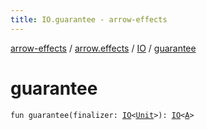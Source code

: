 ```yaml
---
title: IO.guarantee - arrow-effects
---
```


[arrow-effects](../../index.html) / [arrow.effects](../index.html) / [IO](index.html) / [guarantee](./guarantee.html)

# guarantee

`fun guarantee(finalizer: `[`IO`](index.html)`<`[`Unit`](https://kotlinlang.org/api/latest/jvm/stdlib/kotlin/-unit/index.html)`>): `[`IO`](index.html)`<`[`A`](index.html#A)`>`